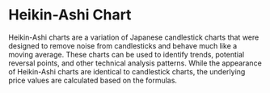 Heikin-Ashi Chart
==================

Heikin-Ashi charts are a variation of Japanese candlestick charts that were designed to remove noise from candlesticks and behave much like a moving average. These charts can be used to identify trends, potential reversal points, and other technical analysis patterns.
While the appearance of Heikin-Ashi charts are identical to candlestick charts, the underlying price values are calculated based on the formulas.